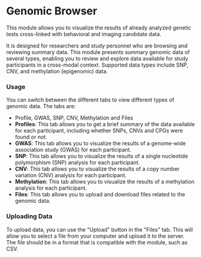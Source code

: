 # Genomic Browser

This module allows you to visualize the results of already analyzed genetic tests cross-linked with behavioral and imaging candidate data.

It is designed for researchers and study personnel who are browsing and reviewing summary data. This module presents summary genomic data of several types, enabling you to review and explore data available for study participants in a cross-modal context. Supported data types include SNP, CNV, and methylation (epigenomic) data.

### Usage
You can switch between the different tabs to view different types of genomic data. The tabs are:
- Profile, GWAS, SNP, CNV, Methylation and Files
- **Profiles**: This tab allows you to get a brief summary of the data available for each participant, including whether SNPs, CNVs and CPGs were found or not.
- **GWAS**: This tab allows you to visualize the results of a genome-wide association study (GWAS) for each participant.
- **SNP**: This tab allows you to visualize the results of a single nucleotide polymorphism (SNP) analysis for each participant.
- **CNV**: This tab allows you to visualize the results of a copy number variation (CNV) analysis for each participant.
- **Methylation**: This tab allows you to visualize the results of a methylation analysis for each participant.
- **Files**: This tab allows you to upload and download files related to the genomic data.

### Uploading Data
To upload data, you can use the "Upload" button in the "Files" tab. This will allow you to select a file from your computer and upload it to the server. The file should be in a format that is compatible with the module, such as CSV.

